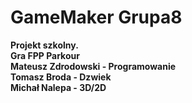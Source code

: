 # GameMaker Grupa8 </br>
**Projekt szkolny. </br>
Gra FPP Parkour </br>
Mateusz Zdrodowski - Programowanie </br>
Tomasz Broda - Dzwiek </br>
Michał Nalepa - 3D/2D** </br>
